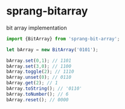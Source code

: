 # sprang-bitarray
bit array implementation

```typescript
import {BitArray} from 'sprang-bit-array';

let bArray = new BitArray('0101');

bArray.set(0,1); // 1101
bArray.set(3,0); // 1100
bArray.toggle(2); // 1110
bArray.unset(0); // 0110
bArray.get(2); // 1
bArray.toString(); // '0110'
bArray.toNumber(); // 6
bArray.reset(); // 0000


```

